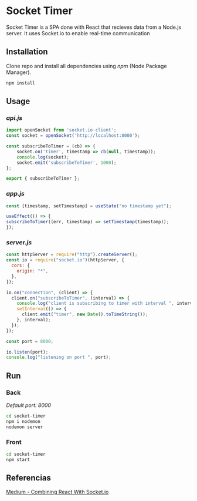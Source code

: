 # Socket Timer

Socket Timer is a SPA done with React that recieves data from a Node.js server. It uses Socket.io to enable real-time communication 

## Installation

Clone repo and install all dependencies using *npm* (Node Package Manager). 

```bash
npm install
```

## Usage

### *api.js*
```javascript
import openSocket from 'socket.io-client';
const socket = openSocket('http://localhost:8000');

const subscribeToTimer = (cb) => {
    socket.on('timer', timestamp => cb(null, timestamp));
    console.log(socket);
    socket.emit('subscribeToTimer', 1000);
};

export { subscribeToTimer };
```

### *app.js*
```javascript
const [timestamp, setTimestamp] = useState("no timestamp yet");

useEffect(() => {
subscribeToTimer((err, timestamp) => setTimestamp(timestamp));
});
```

### *server.js*
```javascript
const httpServer = require("http").createServer();
const io = require("socket.io")(httpServer, {
  cors: {
    origin: "*",
  },
});

io.on("connection", (client) => {
  client.on("subscribeToTimer", (interval) => {
    console.log("client is subscribing to timer with interval ", interval);
    setInterval(() => {
      client.emit("timer", new Date().toTimeString());
    }, interval);
  });
});

const port = 8000;

io.listen(port);
console.log("listening on port ", port);

```

## Run

### Back

*Default port: 8000*

```bash
cd socket-timer
npm i nodemon
nodemon server
```

### Front

```bash
cd socket-timer
npm start
```

## Referencias
[Medium - Combining React With Socket.io](https://medium.com/dailyjs/combining-react-with-socket-io-for-real-time-goodness-d26168429a34)
